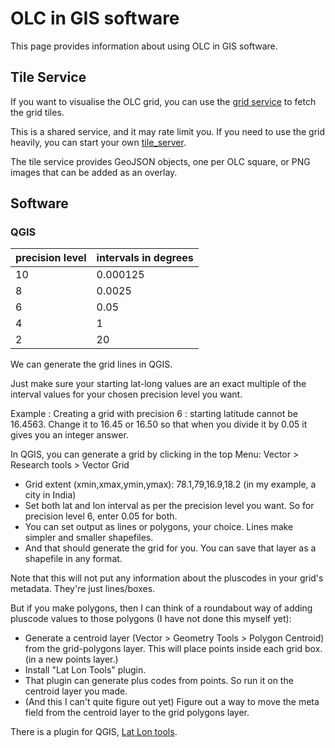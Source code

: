# OLC in GIS software

This page provides information about using OLC in GIS software.

## Tile Service

If you want to visualise the OLC grid, you can use the [grid service](https://grid.plus.codes) to fetch the grid tiles.

This is a shared service, and it may rate limit you. If you need to use the grid heavily, you can start your
own [tile_server](https://github.com/google/open-location-code/tree/master/tile_server).

The tile service provides GeoJSON objects, one per OLC square, or PNG images that can be added as an overlay.

## Software

### QGIS

| precision level | intervals in degrees |
|-----|-----|
| 10 | 0.000125 |
| 8 | 0.0025 |
| 6 | 0.05 |
| 4 | 1 |
| 2 | 20 |

We can generate the grid lines in QGIS.

Just make sure your starting lat-long values are an exact multiple of the interval values for your chosen precision level you want.

Example : Creating a grid with precision 6 : starting latitude cannot be 16.4563. Change it to 16.45 or 16.50 so that when you divide it by 0.05 it gives you an integer answer.

In QGIS, you can generate a grid by clicking in the top Menu: Vector > Research tools > Vector Grid

* Grid extent (xmin,xmax,ymin,ymax): 78.1,79,16.9,18.2 (in my example, a city in India)
* Set both lat and lon interval as per the precision level you want. So for precision level 6, enter 0.05 for both.
* You can set output as lines or polygons, your choice. Lines make simpler and smaller shapefiles.
* And that should generate the grid for you. You can save that layer as a shapefile in any format.

Note that this will not put any information about the pluscodes in your grid's metadata. They're just lines/boxes.

But if you make polygons, then I can think of a roundabout way of adding pluscode values to those polygons (I have not done this myself yet):

* Generate a centroid layer (Vector > Geometry Tools > Polygon Centroid) from the grid-polygons layer. This will place points inside each grid box. (in a new points layer.)
* Install "Lat Lon Tools" plugin.
* That plugin can generate plus codes from points. So run it on the centroid layer you made.
* (And this I can't quite figure out yet) Figure out a way to move the meta field from the centroid layer to the grid polygons layer.

There is a plugin for QGIS, [Lat Lon tools](https://github.com/NationalSecurityAgency/qgis-latlontools-plugin).

